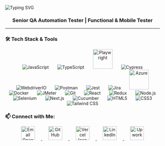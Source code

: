 <p align="center" style="display: flex; align-items: center;">
  <img src="https://readme-typing-svg.herokuapp.com?font=DM+Serif+Text&size=48&pause=1000&color=FFBF50&center=true&width=600&height=80&lines=I'm+Mohan+Shil;" alt="Typing SVG"/>
<h3 align="center">
Senior QA Automation Tester | Functional & Mobile Tester
</h3>
</p>

---

### 🛠️ Tech Stack & Tools

<p align="center">
  <img src="https://cdn.simpleicons.org/javascript/F7DF1E?size=64" alt="JavaScript" style="margin: 0 12px;"/>
  <img src="https://cdn.simpleicons.org/typescript/3178C6?size=64" alt="TypeScript" style="margin: 0 12px;"/>
  <img src="https://cdn.jsdelivr.net/gh/devicons/devicon@latest/icons/playwright/playwright-original.svg" alt="Playwright" height="64" style="margin: 0 12px;" />
  <img src="https://cdn.simpleicons.org/cypress/17202C?size=64" alt="Cypress" style="margin: 0 12px;"/>
  <img src="https://cdn.simpleicons.org/webdriverio/21CBD5?size=64" alt="WebdriverIO" style="margin: 0 12px;"/>
  <img src="https://cdn.simpleicons.org/postman/FF6C37?size=64" alt="Postman" style="margin: 0 12px;"/>
  <img src="https://cdn.simpleicons.org/jest/C21325?size=64" alt="Jest" style="margin: 0 12px;"/>
  <img src="https://cdn.simpleicons.org/jira/0052CC?size=64" alt="Jira" style="margin: 0 12px;"/>
  <img src="https://devicon-website.vercel.app/api/azure/original.svg" alt="Azure" height="64" style="margin: 0 12px;" />
  <img src="https://cdn.simpleicons.org/docker/2496ED?size=64" alt="Docker" style="margin: 0 12px;"/>
  <img src="https://cdn.simpleicons.org/apachejmeter/009639?size=64" alt="JMeter" style="margin: 0 12px;"/>
  <img src="https://cdn.simpleicons.org/git/F05032?size=64" alt="Git" style="margin: 0 12px;"/>
  <img src="https://cdn.simpleicons.org/react/61DAFB?size=64" alt="React" style="margin: 0 12px;"/>
  <img src="https://cdn.simpleicons.org/redux/764ABC?size=64" alt="Redux" style="margin: 0 12px;"/>
  <img src="https://cdn.simpleicons.org/node.js/339933?size=64" alt="Node.js" style="margin: 0 12px;"/>
  <img src="https://cdn.simpleicons.org/selenium/43B02A?size=64" alt="Selenium" style="margin: 0 12px;"/>
  <img src="https://cdn.simpleicons.org/nextdotjs/000000?size=64" alt="Next.js" style="margin: 0 12px;"/>
  <img src="https://cdn.simpleicons.org/cucumber/39A549?size=64" alt="Cucumber" style="margin: 0 12px;"/>
  <img src="https://cdn.simpleicons.org/html5/E34F26?size=64" alt="HTML5" style="margin: 0 12px;"/>
  <img src="https://cdn.simpleicons.org/css3/1572B6?size=64" alt="CSS3" style="margin: 0 12px;"/>
  <img src="https://cdn.simpleicons.org/tailwindcss/06B6D4?size=64" alt="Tailwind CSS" style="margin: 0 12px;"/>
</p>

### 📫 Connect with Me:

<p align="center">
  <a href="mailto:mohan.shil.007@gmail.com" target="_blank">
    <img src="https://www.svgrepo.com/show/485253/email-opened.svg" alt="Email Opened Icon" height="45" style="margin: 0 20px;" />
  </a>
  <a href="https://github.com/mohan-shil" target="_blank">
    <img src="https://cdn.simpleicons.org/github/181717" height="45" alt="GitHub" style="margin: 0 20px;" />
  </a>
  <a href="https://mohanshil.vercel.app/" target="_blank">
<img
  src="https://www.svgrepo.com/show/354513/vercel-icon.svg"
  alt="Vercel Icon"
  height="45"
  style="margin: 0 20px;"
/> </a>
  <a href="https://www.linkedin.com/in/mohan-shil/" target="_blank">
    <img src="https://cdn.jsdelivr.net/gh/devicons/devicon/icons/linkedin/linkedin-original.svg" height="45" alt="LinkedIn" style="margin: 0 20px;" />
  </a>
  <a href="https://www.upwork.com/freelancers/~015c39fcbfad2d0cd9" target="_blank">
    <img src="https://cdn.simpleicons.org/upwork/6FDA44" height="45" alt="Upwork" style="margin: 0 20px;" />
  </a>
</p>
